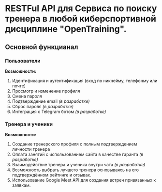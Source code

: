 # RESTFul API для Сервиса по поиску тренера в любой киберспортивной дисциплине "OpenTraining".
## Основной функцианал
### Пользователи
**Возможности:**
1. Идентификация и аутентификация (вход по никнейму, телефонму или почте)
2. Просмотр и изменение профиля
3. Смена пароля
5. Подтверждение email _(в разработке)_
6. Сброс пароля _(в разработке)_
7. Интеграция с Telegram ботом _(в разработке)_
### Тренера и ученики
**Возможности:**
1. Создание тренерского профиля с полным подтверждением личности тренера
2. Оплата занятий с использованием сайта в качестве гаранта  _(в разработке)_
3. Взаимодействие тренера и ученика внутри чата _(в разработке)_
4. Возможность выбрать лучшего тренера основываясь на его подтверждённом рейтинге и отзывах.
5. Использование Google Meet API для создания встреч привязанных к заявкам.
